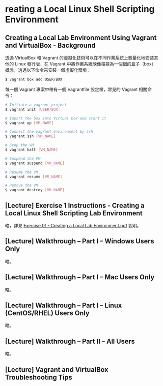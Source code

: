# reating a Local Linux Shell Scripting Environment

## Creating a Local Lab Environment Using Vagrant and VirtualBox - Background

透過 VirtualBox 和 Vagrant 的虛擬化技術可以在不同作業系統上輕量化地安裝其他的 Linux 發行版，在 Vagrant 中將作業系統映像檔視為一個個的盒子（box）概念，透過以下命令來安裝一個虛擬化環境：

```bash
$ vagrant box add USER/BOX
```

每一個 Vagrant 專案中帶有一個 Vagrantfile 設定檔，常見的 Vagrant 相關命令：

```bash
# Initiate a vagrant project
$ vagrant init [USER/BOX]

# Import the box into Virtual box and start it
$ vagrant up [VM_NAME]

# Connect the vagrant environment by ssh
$ vagrant ssh [VM_NAME]

# Stop the VM
$ vagrant halt [VM_NAME]

# Suspend the VM
$ vagrant suspend [VM_NAME]

# Resume the VM
$ vagrant resume [VM_NAME]

# Remove the VM
$ vagrant destroy [VM_NAME]
```

## [Lecture] Exercise 1 Instructions - Creating a Local Linux Shell Scripting Lab Environment

略，詳見 [Exercise 01 - Creating a Local Lab Environment.pdf]() 說明。

## [Lecture] Walkthrough – Part I – Windows Users Only

略。

## [Lecture] Walkthrough – Part I – Mac Users Only

略。

## [Lecture] Walkthrough – Part I – Linux (CentOS/RHEL) Users Only

略。

## [Lecture] Walkthrough – Part II – All Users

略。

## [Lecture] Vagrant and VirtualBox Troubleshooting Tips
